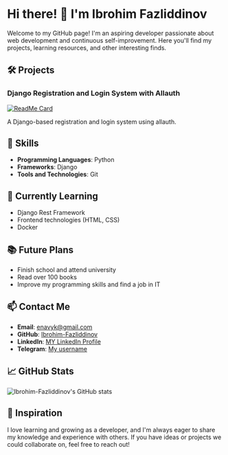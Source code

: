 

# Hi there! 👋 I'm Ibrohim Fazliddinov

Welcome to my GitHub page! I'm an aspiring developer passionate about web development and continuous self-improvement. Here you'll find my projects, learning resources, and other interesting finds.

## 🛠 Projects

### Django Registration and Login System with Allauth
[![ReadMe Card](https://github-readme-stats.vercel.app/api/pin/?username=Ibrohim-Fazliddinov&repo=Django_registration_and_login_system_with_allauth)](https://github.com/Ibrohim-Fazliddinov/Django_registration_and_login_system_with_allauth)

A Django-based registration and login system using allauth.

## 💼 Skills

- **Programming Languages**: Python
- **Frameworks**: Django
- **Tools and Technologies**: Git

## 🌱 Currently Learning

- Django Rest Framework
- Frontend technologies (HTML, CSS)
- Docker

## 📚 Future Plans

- Finish school and attend university
- Read over 100 books
- Improve my programming skills and find a job in IT

## 📫 Contact Me

- **Email**: enavyk@gmail.com
- **GitHub**: [Ibrohim-Fazliddinov](https://github.com/Ibrohim-Fazliddinov)
- **LinkedIn**: [MY LinkedIn Profile](https://www.linkedin.com/in/ibrohim-fazliddinov-b1b9b527a/)
- **Telegram**: [My username](https://t.me/s/Carefree_WIsdom_Heart)

## 📈 GitHub Stats

![Ibrohim-Fazliddinov's GitHub stats](https://github-readme-stats.vercel.app/api?username=Ibrohim-Fazliddinov&show_icons=true&theme=light)

## 🚀 Inspiration

I love learning and growing as a developer, and I'm always eager to share my knowledge and experience with others. If you have ideas or projects we could collaborate on, feel free to reach out!
